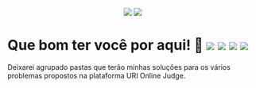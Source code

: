<p align="center">
  <img src="https://badges.pufler.dev/created/joseliojunior/uri-online-judge">
  <img src="https://badges.pufler.dev/updated/joseliojunior/uri-online-judge">
</p>

# Que bom ter você por aqui! 🤩 ![](https://joseliojunior.github.io/data/icons/javascript/sq.svg) ![](https://joseliojunior.github.io/data/icons/lua/sq.svg) ![](https://joseliojunior.github.io/data/icons/kotlin/sq.svg) ![](https://joseliojunior.github.io/data/icons/java/sq.svg)

Deixarei agrupado pastas que terão minhas soluções para os vários problemas propostos na plataforma URI Online Judge.
